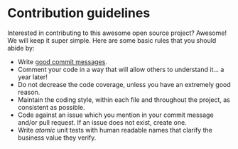 # Contribution guidelines
Interested in contributing to this awesome open source project? Awesome! We will keep it super simple. Here are some basic rules that you should abide by:

* Write [good commit messages](https://chris.beams.io/posts/git-commit/).
* Comment your code in a way that will allow others to understand it... a year later!
* Do not decrease the code coverage, unless you have an extremely good reason.
* Maintain the coding style, within each file and throughout the project, as consistent as possible.
* Code against an issue which you mention in your commit message and/or pull request. If an issue does not exist, create one.
* Write *atomic* unit tests with human readable names that clarify the business value they verify.
